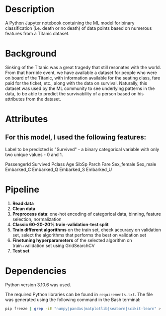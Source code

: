 # Description

A Python Jupyter notebook containing the ML model for binary classification (i.e. death or no death) of data points based on numerous features from a Titanic dataset.

# Background

Sinking of the Titanic was a great tragedy that still resonates with the world. From that horrible event, we have available a dataset for people who were on board of the Titanic, with information available for the seating class, fare paid for the ticket, etc., along with the data on survival. Naturally, this dataset was used by the ML community to see underlying patterns in the data, to be able to predict the survivability of a person based on his attributes from the dataset.

# Attributes

For this model, I used the following features:
- 

Label to be predicted is "Survived" - a binary categorical variable with only two unique values - 0 and 1.  

PassengerId	Survived	Pclass	Age	SibSp	Parch	Fare	Sex_female	Sex_male	Embarked_C	Embarked_Q	Embarked_S	Embarked_U

# Pipeline

1. **Read data**
2. **Clean data**
3. **Preprocess data**: one-hot encoding of categorical data, binning, feature selection, normalization
4. **Classic 60-20-20% train-validation-test split**
5. **Train different algorithms** on the train set, check accuracy on validation set, select the algorithms that performs the best on validation set
6. **Finetuning hyperparameters** of the selected algorithm on train+validation set using GridSearchCV
7. **Test set**

# Dependencies

Python version 3.10.6 was used. 

The required Python libraries can be found in `requirements.txt`. The file was generated using the following command in the Bash terminal:
```bash
pip freeze | grep -iE "numpy|pandas|matplotlib|seaborn|scikit-learn" > requirements.txt
```
